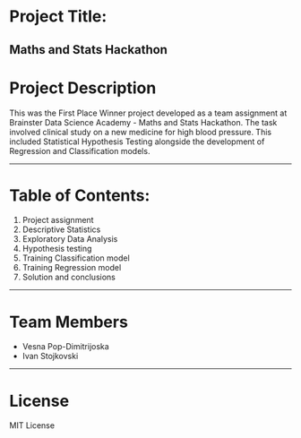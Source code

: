 # Project Title:
Maths and Stats Hackathon
---

# Project Description
This was the First Place Winner project developed as a team assignment at Brainster Data Science Academy - Maths and Stats Hackathon. The task involved clinical study on a new medicine for high blood pressure. This included Statistical Hypothesis Testing alongside the development of Regression and Classification models.

---
# Table of Contents:

  1. Project assignment
  2. Descriptive Statistics
  3. Exploratory Data Analysis
  4. Hypothesis testing 
  5. Training Classification model
  6. Training Regression model 
  7. Solution and conclusions

---
# Team Members

- Vesna Pop-Dimitrijoska 
- Ivan Stojkovski

---
# License
MIT License
